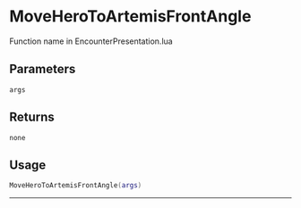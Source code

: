# MoveHeroToArtemisFrontAngle
Function name in EncounterPresentation.lua
## Parameters
`args`
## Returns
`none`
## Usage
```lua
MoveHeroToArtemisFrontAngle(args)
```
---
